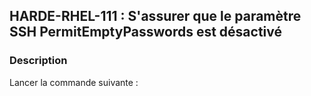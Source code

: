 ## HARDE-RHEL-111 : S'assurer que le paramètre SSH PermitEmptyPasswords est désactivé

### Description

Lancer la commande suivante :

